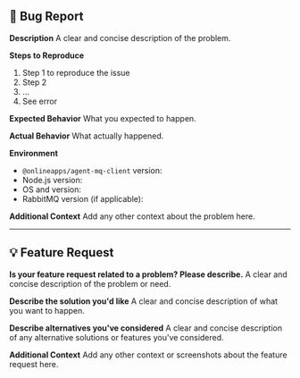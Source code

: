 <!-- Please use this template to report bugs or suggest enhancements. Remove irrelevant sections. -->

## 🐛 Bug Report

**Description**
A clear and concise description of the problem.

**Steps to Reproduce**

1. Step 1 to reproduce the issue
2. Step 2
3. ...
4. See error

**Expected Behavior**
What you expected to happen.

**Actual Behavior**
What actually happened.

**Environment**

* `@onlineapps/agent-mq-client` version:
* Node.js version:
* OS and version:
* RabbitMQ version (if applicable):

**Additional Context**
Add any other context about the problem here.

---

## 💡 Feature Request

**Is your feature request related to a problem? Please describe.**
A clear and concise description of the problem or need.

**Describe the solution you'd like**
A clear and concise description of what you want to happen.

**Describe alternatives you've considered**
A clear and concise description of any alternative solutions or features you've considered.

**Additional Context**
Add any other context or screenshots about the feature request here.
